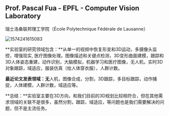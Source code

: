 ## Prof. Pascal Fua - EPFL - Computer Vision Laboratory

瑞士洛桑联邦理工学院（École Polytechnique Fédérale de Lausanne）

![1574241615083](D:\Notes\raw_images\1574241615083.png)

**实验室的研究领域包含：**从单一的视频中恢复形变和3D运动，多摄像头监控，增强现实, 医疗图像处理。图像描述和关键点检测，3D变形曲面建模，跟踪和3D人体姿态重建，动作识别，大脑模拟，机器学习和医疗图像，无人机，实时3D对象跟踪，域适应，服装仿真（给人体穿衣服），人群计数。

**最近论文发表领域：无**人机，图像合成，分割，3D跟踪，多目标跟踪，动作捕捉，人体建模，人群计数，域适应等。

**总结：**实验室主要在3D方向，和我们目前的3D规划比较相符合，但在其他需求领域的关联不是很多，虽然分割，跟踪，域适应，等问题也是我们需要解决的问题，但不是主流任务。

